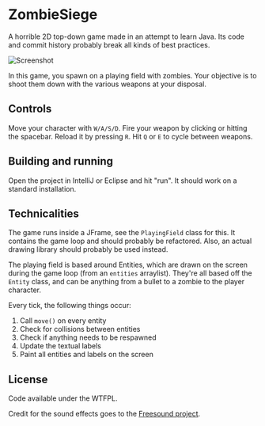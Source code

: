 # ZombieSiege

A horrible 2D top-down game made in an attempt to learn Java. Its code and commit history probably break all kinds of best practices.

![Screenshot](https://raw.github.com/duckson/zombiesiege/master/zombiesiege.png)

In this game, you spawn on a playing field with zombies. Your objective is to shoot them down with the various weapons at your disposal.

## Controls

Move your character with `W/A/S/D`. Fire your weapon by clicking or hitting the spacebar. Reload it by pressing `R`. Hit `Q` or `E` to cycle between weapons.

## Building and running

Open the project in IntelliJ or Eclipse and hit "run". It should work on a standard installation.

## Technicalities

The game runs inside a JFrame, see the `PlayingField` class for this. It contains the game loop and should probably be refactored. Also, an actual drawing library should probably be used instead.

The playing field is based around Entities, which are drawn on the screen during the game loop (from an `entities` arraylist). They're all based off the `Entity` class, and can be anything from a bullet to a zombie to the player character.

Every tick, the following things occur:

1. Call `move()` on every entity
2. Check for collisions between entities
3. Check if anything needs to be respawned
4. Update the textual labels
5. Paint all entities and labels on the screen

## License

Code available under the WTFPL.

Credit for the sound effects goes to the [Freesound project](http://freesound.org).
